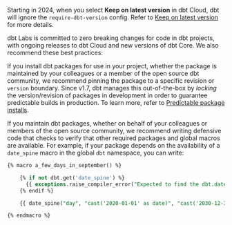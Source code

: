 
Starting in 2024, when you select **Keep on latest version** in dbt Cloud, dbt will ignore the `require-dbt-version` config. Refer to [Keep on latest version](/docs/dbt-versions/upgrade-dbt-version-in-cloud#keep-on-latest-version) for more details. 

dbt Labs is committed to zero breaking changes for code in dbt projects, with ongoing releases to dbt Cloud and new versions of dbt Core. We also recommend these best practices:

<expandable alt_header="Installing dbt packages" >

If you install dbt packages for use in your project, whether the package is maintained by your colleagues or a member of the open source dbt community, we recommend pinning the package to a specific revision or `version` boundary. Since v1.7, dbt manages this out-of-the-box by _locking_ the version/revision of packages in development in order to guarantee predictable builds in production. To learn more, refer to [Predictable package installs](/reference/commands/deps#predictable-package-installs).

</expandable>
<expandable alt_header="Maintaining dbt packages" >

If you maintain dbt packages, whether on behalf of your colleagues or members of the open source community, we recommend writing defensive code that checks to verify that other required packages and global macros are available. For example, if your package depends on the availability of a `date_spine` macro in the global `dbt` namespace, you can write:

<File name="models/some_days.sql">

```sql
{% macro a_few_days_in_september() %}

    {% if not dbt.get('date_spine') %}
      {{ exceptions.raise_compiler_error("Expected to find the dbt.date_spine macro, but it could not be found") }}
    {% endif %}

    {{ date_spine("day", "cast('2020-01-01' as date)", "cast('2030-12-31' as date)") }}

{% endmacro %}
```

</File>

</expandable>